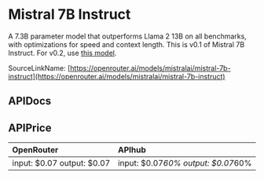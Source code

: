 # Mistral 7B Instruct

A 7.3B parameter model that outperforms Llama 2 13B on all benchmarks, with optimizations for speed and context length.
This is v0.1 of Mistral 7B Instruct. For v0.2, use [this model](/models/mistralai/mistral-7b-instruct:nitro).

SourceLinkName: [https://openrouter.ai/models/mistralai/mistral-7b-instruct](https://openrouter.ai/models/mistralai/mistral-7b-instruct)

## APIDocs



## APIPrice

| OpenRouter | APIhub |
|:---|:---|
| input: $0.07 output: $0.07 | input: $0.07*60% output: $0.07*60% |
